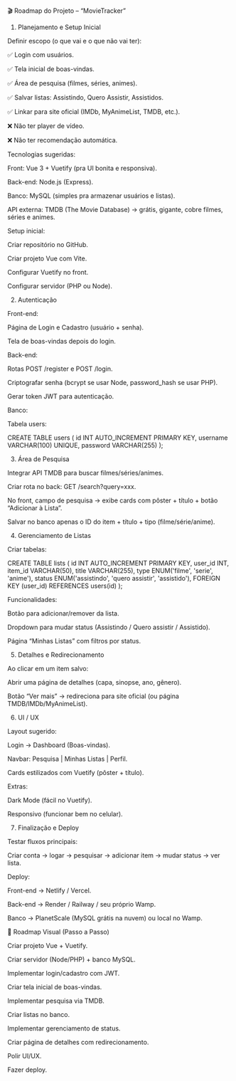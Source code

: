 🎬 Roadmap do Projeto – “MovieTracker”
1. Planejamento e Setup Inicial

Definir escopo (o que vai e o que não vai ter):

✅ Login com usuários.

✅ Tela inicial de boas-vindas.

✅ Área de pesquisa (filmes, séries, animes).

✅ Salvar listas: Assistindo, Quero Assistir, Assistidos.

✅ Linkar para site oficial (IMDb, MyAnimeList, TMDB, etc.).

❌ Não ter player de vídeo.

❌ Não ter recomendação automática.

Tecnologias sugeridas:

Front: Vue 3 + Vuetify (pra UI bonita e responsiva).

Back-end: Node.js (Express).

Banco: MySQL (simples pra armazenar usuários e listas).

API externa: TMDB (The Movie Database) → grátis, gigante, cobre filmes, séries e animes.

Setup inicial:

Criar repositório no GitHub.

Criar projeto Vue com Vite.

Configurar Vuetify no front.

Configurar servidor (PHP ou Node).

2. Autenticação

Front-end:

Página de Login e Cadastro (usuário + senha).

Tela de boas-vindas depois do login.

Back-end:

Rotas POST /register e POST /login.

Criptografar senha (bcrypt se usar Node, password_hash se usar PHP).

Gerar token JWT para autenticação.

Banco:

Tabela users:

CREATE TABLE users (
  id INT AUTO_INCREMENT PRIMARY KEY,
  username VARCHAR(100) UNIQUE,
  password VARCHAR(255)
);

3. Área de Pesquisa

Integrar API TMDB para buscar filmes/séries/animes.

Criar rota no back: GET /search?query=xxx.

No front, campo de pesquisa → exibe cards com pôster + título + botão “Adicionar à Lista”.

Salvar no banco apenas o ID do item + título + tipo (filme/série/anime).

4. Gerenciamento de Listas

Criar tabelas:

CREATE TABLE lists (
  id INT AUTO_INCREMENT PRIMARY KEY,
  user_id INT,
  item_id VARCHAR(50),
  title VARCHAR(255),
  type ENUM('filme', 'serie', 'anime'),
  status ENUM('assistindo', 'quero assistir', 'assistido'),
  FOREIGN KEY (user_id) REFERENCES users(id)
);


Funcionalidades:

Botão para adicionar/remover da lista.

Dropdown para mudar status (Assistindo / Quero assistir / Assistido).

Página “Minhas Listas” com filtros por status.

5. Detalhes e Redirecionamento

Ao clicar em um item salvo:

Abrir uma página de detalhes (capa, sinopse, ano, gênero).

Botão “Ver mais” → redireciona para site oficial (ou página TMDB/IMDb/MyAnimeList).

6. UI / UX

Layout sugerido:

Login → Dashboard (Boas-vindas).

Navbar: Pesquisa | Minhas Listas | Perfil.

Cards estilizados com Vuetify (pôster + título).

Extras:

Dark Mode (fácil no Vuetify).

Responsivo (funcionar bem no celular).

7. Finalização e Deploy

Testar fluxos principais:

Criar conta → logar → pesquisar → adicionar item → mudar status → ver lista.

Deploy:

Front-end → Netlify / Vercel.

Back-end → Render / Railway / seu próprio Wamp.

Banco → PlanetScale (MySQL grátis na nuvem) ou local no Wamp.

🚀 Roadmap Visual (Passo a Passo)

Criar projeto Vue + Vuetify.

Criar servidor (Node/PHP) + banco MySQL.

Implementar login/cadastro com JWT.

Criar tela inicial de boas-vindas.

Implementar pesquisa via TMDB.

Criar listas no banco.

Implementar gerenciamento de status.

Criar página de detalhes com redirecionamento.

Polir UI/UX.

Fazer deploy.